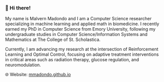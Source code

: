 ### 👋 Hi there!

My name is Malvern Madondo and I am a Computer Science researcher specializing in machine learning and applied math in biomedicine. I recently earned my PhD in Computer Science from Emory University, following my undergraduate studies in Computer Science/Information Systems and Mathematics at The College of St. Scholastica.

Currently, I am advancing my research at the intersection of Reinforcement Learning and Optimal Control, focusing on adaptive treatment interventions in critical areas such as radiation therapy, glucose regulation, and neuromodulation.

🌐 Website: [mmadondo.github.io](https://mmadondo.github.io/)
